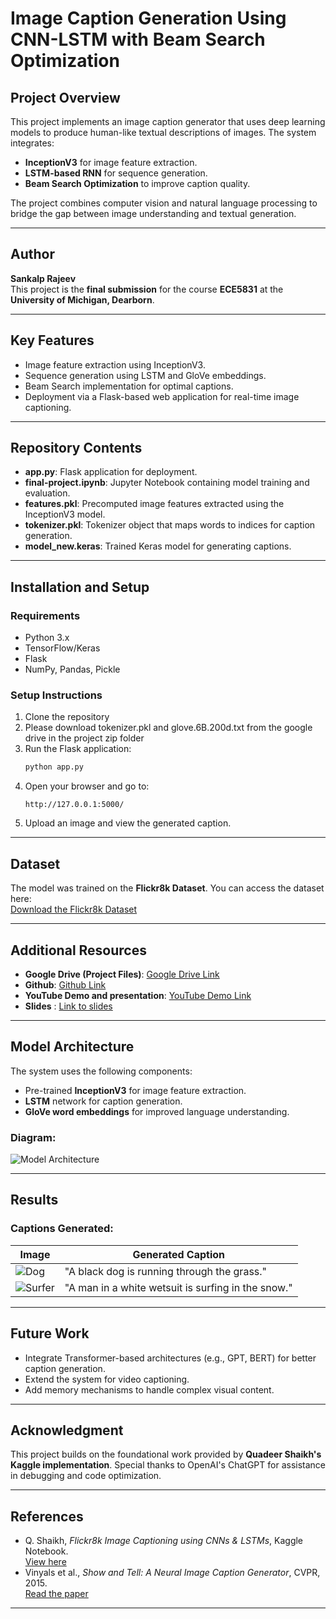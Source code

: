 # Image Caption Generation Using CNN-LSTM with Beam Search Optimization

## Project Overview
This project implements an image caption generator that uses deep learning models to produce human-like textual descriptions of images. The system integrates:
- **InceptionV3** for image feature extraction.
- **LSTM-based RNN** for sequence generation.
- **Beam Search Optimization** to improve caption quality.

The project combines computer vision and natural language processing to bridge the gap between image understanding and textual generation.

---
## Author
**Sankalp Rajeev**  
This project is the **final submission** for the course **ECE5831**  at the **University of Michigan, Dearborn**.

---
## Key Features
- Image feature extraction using InceptionV3.
- Sequence generation using LSTM and GloVe embeddings.
- Beam Search implementation for optimal captions.
- Deployment via a Flask-based web application for real-time image captioning.

---

## Repository Contents
- **app.py**: Flask application for deployment.
- **final-project.ipynb**: Jupyter Notebook containing model training and evaluation.
- **features.pkl**: Precomputed image features extracted using the InceptionV3 model.
- **tokenizer.pkl**: Tokenizer object that maps words to indices for caption generation.
- **model\_new.keras**: Trained Keras model for generating captions.

---

## Installation and Setup

### Requirements
- Python 3.x
- TensorFlow/Keras
- Flask
- NumPy, Pandas, Pickle

### Setup Instructions
1. Clone the repository
2. Please download tokenizer.pkl and glove.6B.200d.txt from the google drive in the project zip folder
3. Run the Flask application:
    ```bash
    python app.py
    ```
4. Open your browser and go to:
    ```
    http://127.0.0.1:5000/
    ```
5. Upload an image and view the generated caption.

---

## Dataset
The model was trained on the **Flickr8k Dataset**. You can access the dataset here:  
[Download the Flickr8k Dataset](https://www.kaggle.com/datasets/adityajn105/flickr8k)

---

## Additional Resources
- **Google Drive (Project Files)**: [Google Drive Link](https://drive.google.com/drive/folders/18OZUeBjL5y-FdicXgfU55N78aBcFO2fI?usp=drive_link)  
- **Github**: [Github Link](https://github.com/srajeev234/ece5831-2024-final-project)
- **YouTube Demo and presentation**: [YouTube Demo Link](https://www.youtube.com/watch?v=pzuS7wjcyxs)
- **Slides** : [Link to slides](https://docs.google.com/presentation/d/1mFCTZFJyTdLR6VNEdT-oMyTM9_kmJiBF_O7iPJ0ez6I/edit?usp=sharing)

---

## Model Architecture
The system uses the following components:
- Pre-trained **InceptionV3** for image feature extraction.
- **LSTM** network for caption generation.
- **GloVe word embeddings** for improved language understanding.

### Diagram:
![Model Architecture](model.png)

---

## Results

### Captions Generated:
| Image                         | Generated Caption                                |
|-------------------------------|-------------------------------------------------|
| ![Dog](static/uploads/download.jpeg)              | "A black dog is running through the grass."      |
| ![Surfer](static/uploads/download%20(2).jpeg)        | "A man in a white wetsuit is surfing in the snow."|

---

## Future Work
- Integrate Transformer-based architectures (e.g., GPT, BERT) for better caption generation.
- Extend the system for video captioning.
- Add memory mechanisms to handle complex visual content.

---

## Acknowledgment
This project builds on the foundational work provided by **Quadeer Shaikh's Kaggle implementation**. 
Special thanks to OpenAI's ChatGPT for assistance in debugging and code optimization.

---

## References
- Q. Shaikh, *Flickr8k Image Captioning using CNNs \& LSTMs*, Kaggle Notebook.  
  [View here](https://www.kaggle.com/code/quadeer15sh/flickr8k-image-captioning-using-cnns-lstms/notebook)
- Vinyals et al., *Show and Tell: A Neural Image Caption Generator*, CVPR, 2015.  
  [Read the paper](https://arxiv.org/abs/1411.4555)

---
